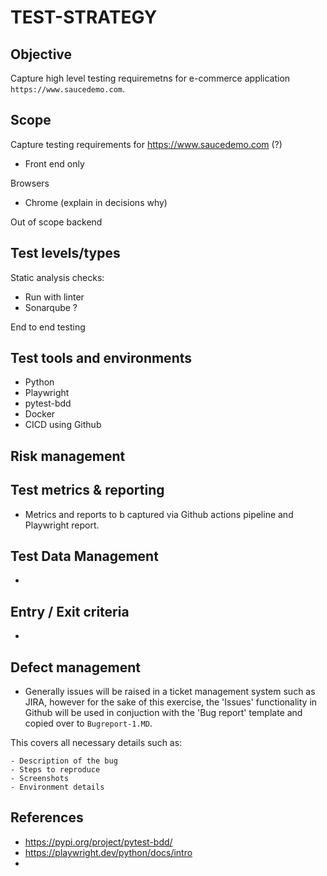# TEST-STRATEGY


## Objective

Capture high level testing requiremetns for e-commerce application `https://www.saucedemo.com`.

## Scope

Capture testing requirements for https://www.saucedemo.com (?)

- Front end only

Browsers
- Chrome (explain in decisions why)

Out of scope backend


## Test levels/types

Static analysis checks:
- Run with linter
- Sonarqube ?

End to end testing

## Test tools and environments

- Python
- Playwright
- pytest-bdd
- Docker
- CICD using Github

## Risk management



## Test metrics & reporting

- Metrics and reports to b captured via Github actions pipeline and Playwright report.

## Test Data Management

- 

## Entry / Exit criteria

- 

## Defect management

- Generally issues will be raised in a ticket management system such as JIRA, however for the sake of this exercise, the 'Issues' functionality in Github will be used in conjuction with the 'Bug report' template and copied over to `Bugreport-1.MD`.

This covers all necessary details such as:

    - Description of the bug
    - Steps to reproduce
    - Screenshots
    - Environment details

## References

- https://pypi.org/project/pytest-bdd/
- https://playwright.dev/python/docs/intro
- 